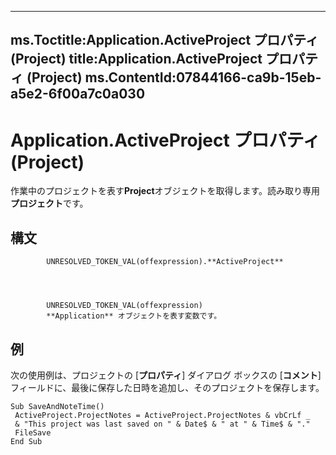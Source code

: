 

---
ms.Toctitle:Application.ActiveProject プロパティ (Project)
title:Application.ActiveProject プロパティ (Project)
ms.ContentId:07844166-ca9b-15eb-a5e2-6f00a7c0a030
---
# Application.ActiveProject プロパティ (Project)




作業中のプロジェクトを表す**Project**オブジェクトを取得します。読み取り専用**プロジェクト**です。

## 構文

            UNRESOLVED_TOKEN_VAL(offexpression).**ActiveProject**




            UNRESOLVED_TOKEN_VAL(offexpression)
            **Application** オブジェクトを表す変数です。



## 例
次の使用例は、プロジェクトの [**プロパティ**] ダイアログ ボックスの [**コメント**] フィールドに、最後に保存した日時を追加し、そのプロジェクトを保存します。

```vba
Sub SaveAndNoteTime() 
 ActiveProject.ProjectNotes = ActiveProject.ProjectNotes & vbCrLf _ 
 & "This project was last saved on " & Date$ & " at " & Time$ & "." 
 FileSave 
End Sub
```





